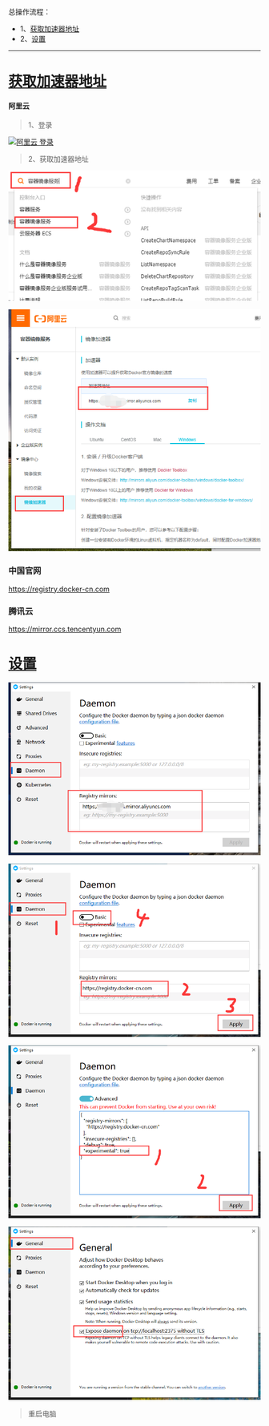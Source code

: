 总操作流程：
- 1、[获取加速器地址](#docker-01)
- 2、[设置](#docker-02)
***

# <a name="docker-01" href="#" >获取加速器地址</a>

#### 阿里云

> 1、登录

[![](https://img.shields.io/badge/阿里云-登录-red.svg "阿里云 登录")](https://homenew.console.aliyun.com/)

> 2、获取加速器地址

![](image/2-1.png)

![](image/2-2.png)

### 中国官网

https://registry.docker-cn.com

### 腾讯云

https://mirror.ccs.tencentyun.com

# <a name="docker-02" href="#" >设置</a>

![](image/2-3.png)

![](image/2-4.png)

![](image/2-5.png)

![](image/2-6.png)

> 重启电脑

